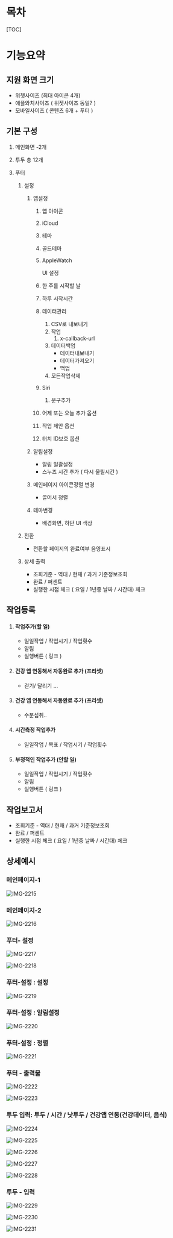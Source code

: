 # 목차

[TOC]

# 기능요약



## 지원 화면 크기

- 위젯사이즈 (최대 아이콘 4개)
- 애플와치사이즈 ( 위젯사이즈 동일? )
- 모바일사이즈 ( 콘텐츠 6개 + 푸터 )



## 기본 구성

1. 메인화면 -2개

2. 투두 총 12개

3. 푸터

   1. 설정

      1. 앱설정

         1. 앱 아이콘

         2.  iCloud 

         3. 테마

         4. 골드테마

         5. AppleWatch

            UI 설정

         6. 한 주를 시작할 날

         7. 하루 시작시간

         8. 데이터관리

            1. CSV로 내보내기
            2. 작업
               1. x-callback-url
            3. 데이터백업
               - 데이터내보내기
               - 데이터가져오기
               - 백업
            4. 모든작업삭제

         9. Siri

            1. 문구추가

         10. 어제 또는 오늘 추가 옵션

         11. 작업 제안 옵션

         12. 터치 ID보호 옵션

      2. 알림설정

         - 알림 일괄설정
         - 스누즈 시간 추가 ( 다시 울릴시간 )

      1. 메인페이지 아이콘정렬 변경
         - 끌어서 정렬
      2. 테마변경
         - 배경화면, 하단 UI 색상

   2. 전환

      - 전환할 페이지의 완료여부 음영표시

   3. 상세 출력

      - 조회기준 - 역대 / 현재 / 과거 기준정보조회
      - 완료 / 퍼센트
      - 실행한 시점 체크 ( 요일 / 1년중 날짜 / 시간대) 체크





## 작업등록

1. #### 작업추가(할 일)

   - 일일작업 / 작업시기 / 작업횟수
   - 알림
   - 실행버튼 ( 링크 )

2. #### 건강 앱 연동해서 자동완료 추가 (프리셋)

   - 걷기/ 달리기 ...

3. #### 건강 앱 연동해서 자동완료 추가 (프리셋)

   - 수분섭취..

4. #### 시간측정 작업추가

   - 일일작업 / 목표 / 작업시기 / 작업횟수

5. #### 부정적인 작업추가 (안할 일)

   - 일일작업 / 작업시기 / 작업횟수
   - 알림
   - 실행버튼 ( 링크 )





## 작업보고서

- 조회기준 - 역대 / 현재 / 과거 기준정보조회
- 완료 / 퍼센트
- 실행한 시점 체크 ( 요일 / 1년중 날짜 / 시간대) 체크





## 상세예시

### 메인페이지-1

![IMG-2215](.\img\IMG-2215.PNG)

### 메인페이지-2
![IMG-2216](.\img\IMG-2216.PNG)

### 푸터- 설정

![IMG-2217](.\img\IMG-2217.PNG)

![IMG-2218](.\img\IMG-2218.PNG)

### 푸터-설정 : 설정

![IMG-2219](.\img\IMG-2219.PNG)

### 푸터-설정 : 알림설정

![IMG-2220](.\img\IMG-2220.PNG)

### 푸터-설정 : 정렬

![IMG-2221](.\img\IMG-2221.PNG)

### 푸터 - 출력물

![IMG-2222](.\img\IMG-2222.PNG)


![IMG-2223](.\img\IMG-2223.PNG)

### 투두 입력:  투두 / 시간 / 낫투두 / 건강앱 연동(건강데이터, 음식)

![IMG-2224](.\img\IMG-2224.PNG)


![IMG-2225](.\img\IMG-2225.PNG)


![IMG-2226](.\img\IMG-2226.PNG)


![IMG-2227](.\img\IMG-2227.PNG)


![IMG-2228](.\img\IMG-2228.PNG)

### 투두 - 입력

![IMG-2229](.\img\IMG-2229.PNG)


![IMG-2230](.\img\IMG-2230.PNG)


![IMG-2231](.\img\IMG-2231.PNG)